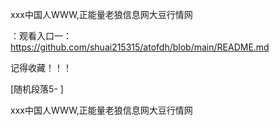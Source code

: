 ххх中国人WWW,正能量老狼信息网大豆行情网

：观看入口一：https://github.com/shuai215315/atofdh/blob/main/README.md


记得收藏！！！



[随机段落5-
]






ххх中国人WWW,正能量老狼信息网大豆行情网
